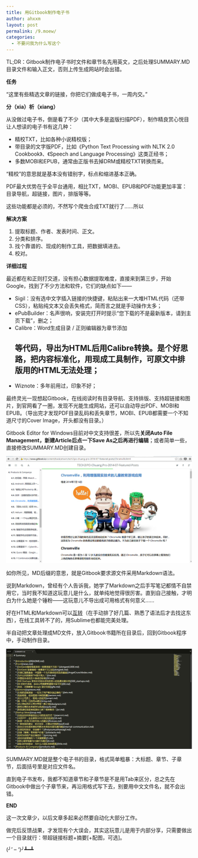 ```yaml
---
title: 用Gitbook制作电子书
author: ahxxm
layout: post
permalink: /9.moew/
categories:
  - 不要问我为什么写这个
---
```

TL;DR：Gitbook制作电子书时文件和章节名先用英文，之后处理SUMMARY.MD目录文件和输入正文，否则上传生成网站时会出错。

**任务**

“这里有些精选文章的链接，你把它们做成电子书，一周内交。”<!--more-->

**分（xia）析（xiang）**

从没做过电子书，倒是看了不少（其中大多是盗版扫描PDF），制作精良赏心悦目让人想读的电子书有这几种：

  * 精校TXT，比如各种小说精校版；
  * 带目录的文字版PDF，比如《Python Text Processing with NLTK 2.0 Cookbook》、《Speech and Language Processing》这类正经书；
  * 多数MOBI和EPUB，通常由正版书去掉DRM或精校TXT转换而来。

“精校”的意思就是基本没有错别字，标点和缩进基本正确。

PDF最大优势在于全平台通用，相比TXT，MOBI、EPUB和PDF功能更加丰富：目录导航，超链接，图片，排版等等。

这些功能都是必须的，不然写个爬虫合成TXT就行了……所以

**解决方案**

  1. 提取标题、作者、发表时间、正文。
  2. 分类和排序。
  3. 找个靠谱的、现成的制作工具，把数据填进去。
  4. 校对。

**详细过程**

最近都在和正则打交道，没有担心数据提取难度，直接来到第三步，开始Google，找到了不少方法和软件，它们的缺点如下——

  * Sigil：没有选中文字插入链接的快捷键，粘贴出来一大堆HTML代码（还带CSS），粘贴纯文本又会丢失格式，简而言之就是手动操作太多；
  * ePubBuilder：名声很响，安装完打开时提示“您下载的不是最新版本，请到主页下载”，删之；
  * Calibre：Word生成目录 / 正则编辑器为章节添加<h2>等代码，导出为HTML后用Calibre转换。是个好思路，把内容标准化，用现成工具制作，可原文中排版用的HTML无法处理；
  * Wiznote：多年前用过，印象不好；

最终灵光一现想起Gitbook，在线阅读时有目录导航、支持排版、支持超链接和图片，到官网看了一圈，发现不光能生成网站，还可以自动导出PDF、MOBI和EPUB。（导出完才发现PDF目录乱码和丢失章节，MOBI、EPUB都需要一个不知道尺寸的Cover Image，开头都没有目录。）

Gitbook Editor for Windows目前对中文支持很差，所以先**关闭Auto File Management，新建Article后点一下Save As之后再进行编辑**；或者简单一些，直接修改SUMMARY.MD创建目录。

<img class="alignnone" src="https://raw.githubusercontent.com/ahxxm/ahxxm.github.io/master/images/gitbook/gitbook1.jpg">

如你所见，MD后缀的意思，就是Gitbook要求源文件采用Markdown语法。

说到Markdown，曾经有个人告诉我，她学了Markdown之后手写笔记都情不自禁用它，当时我不知道这玩意儿是什么，就单纯地觉得很厉害。直到自己接触，才明白为什么她是个锤粉——这玩意儿不导出成可用格式有何意义……

好在HTML和Markdown可以<a href="http://domchristie.github.io/to-markdown/" target="_blank">互转</a>（在手动排了好几篇、熟悉了语法后才去找这东西），在线工具转不了的，用Sublime也都能完美处理。

半自动把文章处理成MD文件，放入Gitbook书籍所在目录后，回到Gitbook程序中，手动制作目录。

<img class="alignnone" src="https://raw.githubusercontent.com/ahxxm/ahxxm.github.io/master/images/gitbook/gitbook2.jpg">

SUMMARY.MD就是整个电子书的目录，格式简单粗暴：大标题、章节、子章节，后面括号里是对应文件名。

直到电子书发布，我都不知道章节和子章节是不是用Tab来区分，总之先在Gitbook中做出个子章节来，再沿用格式写下去，别要用中文文件名，就不会出错。

**END**

这一次文章少，以后文章多起来必然要自动化大部分工作。

做完后反馈战果，才发现有个大误会，其实这玩意儿是用于内部分享，只需要做出一个目录就行：带超链接标题+摘要[+配图，可选]。

(╯&#8217; &#8211; &#8216;)╯┻━┻